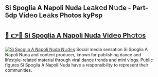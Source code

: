 ## Si Spoglia A Napoli Nuda Le𝚊k𝚎d N𝚞𝚍e - Part-5dp Vid𝚎o Le𝚊ks Photos kyPsp

# <h2><a href="http://fbdo7oz.evod.top/?m=Si+Spoglia+A+Napoli+Nuda">🔗 👉🔴 Si Spoglia A Napoli Nuda Vid𝚎o Ph𝚘t𝚘s</a></h2>

[![Si Spoglia A Napoli Nuda N𝚞d𝚎s](https://i.imgur.com/8V9OHl7.gif)](http://fbdo7oz.evod.top/?m=Si+Spoglia+A+Napoli+Nuda)
Social media sensation Si Spoglia A Napoli Nuda and content producer, known for publishing dance and lifestyle-related material through viral dance trends and mini vlogs. Public figures Si Spoglia A Napoli Nuda have a responsibility to represent their communities. 
